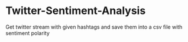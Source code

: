 # Twitter-Sentiment-Analysis
Get twitter stream with given hashtags and save them into a csv file with sentiment polarity 
